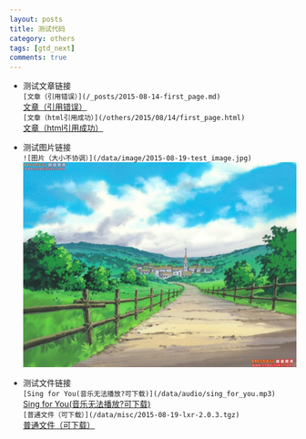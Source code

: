 ```yaml
---
layout: posts
title: 测试代码
category: others
tags: [gtd_next]
comments: true
---
```

+ 测试文章链接  
  `[文章（引用错误）](/_posts/2015-08-14-first_page.md)  `  
  [文章（引用错误）](/_posts/2015-08-14-first_page.md)  
  `[文章（html引用成功）](/others/2015/08/14/first_page.html)    `  
  [文章（html引用成功）](/others/2015/08/14/first_page.html)  

+ 测试图片链接  
  `![图片（大小不协调）](/data/image/2015-08-19-test_image.jpg)  `  
  ![图片（大小不协调）](/data/image/2015-08-19-test_image.jpg)  

+ 测试文件链接  
  `[Sing for You(音乐无法播放?可下载)](/data/audio/sing_for_you.mp3)  `  
  [Sing for You(音乐无法播放?可下载)](/data/audio/sing_for_you.mp3)  
  `[普通文件（可下载）](/data/misc/2015-08-19-lxr-2.0.3.tgz)  `  
  [普通文件（可下载）](/data/misc/2015-08-19-lxr-2.0.3.tgz)  
